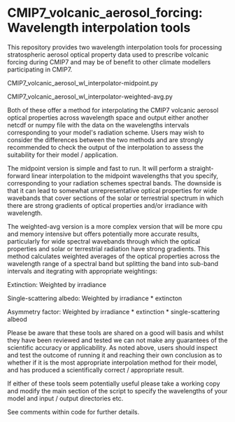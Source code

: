 # CMIP7_volcanic_aerosol_forcing: Wavelength interpolation tools
This repository provides two wavelength interpolation tools for processing stratospheric aerosol optical property data used to prescribe volcanic forcing during CMIP7 and may be of benefit to other climate modellers participating in CMIP7. 

CMIP7_volcanic_aerosol_wl_interpolator-midpoint.py

CMIP7_volcanic_aerosol_wl_interpolator-weighted-avg.py

Both of these offer a method for interpolating the CMIP7 volcanic aerosol optical properties across wavelength space and output either 
another netcdf or numpy file with the data on the wavelengths intervals corresponding to your model's radiation scheme. Users may wish to consider the differences between the two methods and are strongly recommended to check the output of the interpolation to assess the suitability for their model / application. 

The midpoint version is simple and fast to run. It will perform a straight-forward linear interpolation to the midpoint
wavelengths that you specify, corresponding to your radiation schemes spectral bands. The downside is that it can lead
to somewhat unrepresentative optical properties for wide wavebands that cover sections of the solar or terrestrial
spectrum in which there are strong gradients of optical properties and/or irradiance with wavelength.

The weighted-avg version is a more complex version that will be more cpu and memory intensive but offers
potentially more accurate results, particularly for wide spectral wavebands through which the optical
properties and solar or terrestrial radiation have strong gradients. This method calculates weighted averages
of the optical properties across the wavelength range of a spectral band but splitting the band into sub-band 
intervals and itegrating with appropriate weightings:

  Extinction:                 Weighted by irradiance
  
  Single-scattering albedo:   Weighted by irradiance * extincton
  
  Asymmetry factor:           Weighted by irradiance * extinction * single-scattering albeod

Please be aware that these tools are shared on a good will basis and whilst they have been reviewed and tested we can not make any 
guarantees of the scientific accuracy or applicability. As noted above, users should inspect and test the outcome of running it and reaching 
their own conclusion as to whether if it is the most appropriate interpolation method for their model, and has produced a scientifically correct / appropriate result. 

If either of these tools seem potentially useful please take a working copy and modify the main section of the script to specify the 
wavelengths of your model and input / output directories etc. 



See comments within code for further details. 
